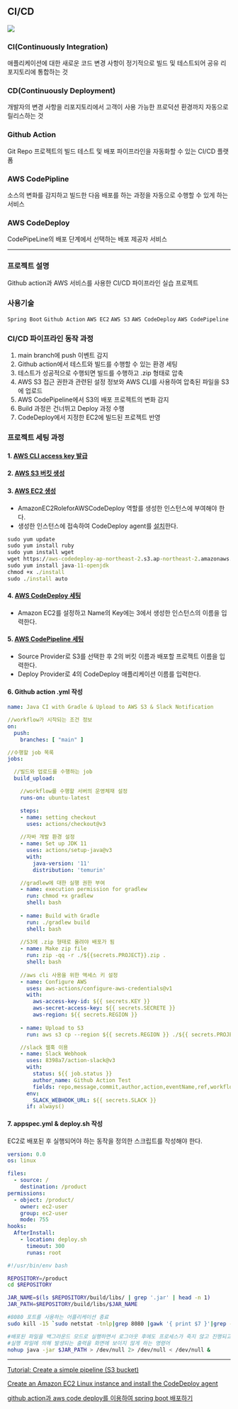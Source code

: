 ## CI/CD

![](https://velog.velcdn.com/images/zakumann/post/57d88bed-ed95-4f9a-ad05-2487ca9549ec/image.svg)

### CI(Continuously Integration)
애플리케이션에 대한 새로운 코드 변경 사항이 정기적으로 빌드 및 테스트되어 공유 리포지토리에 통합하는 것
### CD(Continuously Deployment)
개발자의 변경 사항을 리포지토리에서 고객이 사용 가능한 프로덕션 환경까지 자동으로 릴리스하는 것
### Github Action
Git Repo 프로젝트의 빌드 테스트 및 배포 파이프라인을 자동화할 수 있는 CI/CD 플랫폼
### AWS CodePipline
소스의 변화를 감지하고 빌드한 다음 배포를 하는 과정을 자동으로 수행할 수 있게 하는 서비스
### AWS CodeDeploy
CodePipeLine의 배포 단계에서 선택하는 배포 제공자 서비스

---
### 프로젝트 설명
Github action과 AWS 서비스를 사용한 CI/CD 파이프라인 실습 프로젝트

### 사용기술
`Spring Boot` `Github Action` `AWS EC2` `AWS S3` `AWS CodeDeploy` `AWS CodePipeline`

### CI/CD 파이프라인 동작 과정
1. main branch에 push 이벤트 감지
2. Github action에서 테스트와 빌드를 수행할 수 있는 환경 세팅
3. 테스트가 성공적으로 수행되면 빌드를 수행하고 .zip 형태로 압축
4. AWS S3 접근 권한과 관련된 설정 정보와 AWS CLI를 사용하여 압축된 파일을 S3에 업로드
5. AWS CodePipeline에서 S3의 배포 프로젝트의 변화 감지
6. Build 과정은 건너뛰고 Deploy 과정 수행
7. CodeDeploy에서 지정한 EC2에 빌드된 프로젝트 반영

### 프로젝트 세팅 과정

#### 1. [AWS CLI access key 발급](https://docs.aws.amazon.com/accounts/latest/reference/root-user-access-key.html)
#### 2. [AWS S3 버킷 생성](https://docs.aws.amazon.com/codepipeline/latest/userguide/tutorials-simple-s3.html#s3-create-s3-bucket)
#### 3. [AWS EC2 생성](https://docs.aws.amazon.com/codepipeline/latest/userguide/tutorials-simple-codecommit.html#codecommit-create-deployment)
- AmazonEC2RoleforAWSCodeDeploy 역할를 생성한 인스턴스에 부여해야 한다.
- 생성한 인스턴스에 접속하여 CodeDeploy agent를 [설치](https://docs.aws.amazon.com/codedeploy/latest/userguide/codedeploy-agent-operations-install-linux.html)한다.

```cmd
sudo yum update
sudo yum install ruby
sudo yum install wget
wget https://aws-codedeploy-ap-northeast-2.s3.ap-northeast-2.amazonaws.com/latest/install
sudo yum install java-11-openjdk
chmod +x ./install
sudo ./install auto
```
  
#### 4. [AWS CodeDeploy 세팅](https://docs.aws.amazon.com/codepipeline/latest/userguide/tutorials-simple-s3.html#S3-create-deployment)
- Amazon EC2를 설정하고 Name의 Key에는 3에서 생성한 인스턴스의 이름을 입력한다.
#### 5. [AWS CodePipeline 세팅](https://docs.aws.amazon.com/codepipeline/latest/userguide/tutorials-simple-s3.html#s3-create-pipeline)
- Source Provider로 S3를 선택한 후 2의 버킷 이름과 배포할 프로젝트 이름을 입력한다.
- Deploy Provider로 4의 CodeDeploy 애플리케이션 이름를 입력한다.
#### 6. Github action .yml 작성
```yml
name: Java CI with Gradle & Upload to AWS S3 & Slack Notification

//workflow가 시작되는 조건 정보
on:
  push:
    branches: [ "main" ]

//수행할 job 목록
jobs:

  //빌드와 업로드를 수행하는 job
  build_upload:

    //workflow를 수행할 서버의 운영체재 설정
    runs-on: ubuntu-latest

    steps:
    - name: setting checkout
      uses: actions/checkout@v3
      
    //자바 개발 환경 설정      
    - name: Set up JDK 11
      uses: actions/setup-java@v3
      with:
        java-version: '11'
        distribution: 'temurin'

    //gradlew에 대한 실행 권한 부여
    - name: execution permission for gradlew
      run: chmod +x gradlew
      shell: bash
      
    - name: Build with Gradle
      run: ./gradlew build
      shell: bash
      
    //S3에 .zip 형태로 올려야 배포가 됨  
    - name: Make zip file
      run: zip -qq -r ./${{secrets.PROJECT}}.zip .
      shell: bash
      
    //aws cli 사용을 위한 액세스 키 설정
    - name: Configure AWS
      uses: aws-actions/configure-aws-credentials@v1
      with:
        aws-access-key-id: ${{ secrets.KEY }}
        aws-secret-access-key: ${{ secrets.SECRETE }}
        aws-region: ${{ secrets.REGION }}
        
    - name: Upload to S3
      run: aws s3 cp --region ${{ secrets.REGION }} ./${{ secrets.PROJECT }}.zip s3://${{ secrets.BUCKET }}/${{secrets.PROJECT}}.zip

    //slack 웹훅 이용
    - name: Slack Webhook
      uses: 8398a7/action-slack@v3
      with:
        status: ${{ job.status }}
        author_name: Github Action Test
        fields: repo,message,commit,author,action,eventName,ref,workflow,job,took
      env:
        SLACK_WEBHOOK_URL: ${{ secrets.SLACK }}
      if: always()

```
#### 7. appspec.yml & deploy.sh 작성
EC2로 배포된 후 실행되어야 하는 동작을 정의한 스크립트를 작성해야 한다.
```yml
version: 0.0
os: linux

files:
  - source: /
    destination: /product
permissions:
  - object: /product/
    owner: ec2-user
    group: ec2-user
    mode: 755
hooks:
  AfterInstall:
    - location: deploy.sh
      timeout: 300
      runas: root
```
```bash
#!/usr/bin/env bash

REPOSITORY=/product
cd $REPOSITORY

JAR_NAME=$(ls $REPOSITORY/build/libs/ | grep '.jar' | head -n 1)
JAR_PATH=$REPOSITORY/build/libs/$JAR_NAME

#8080 포트를 사용하는 어플리케이션 종료
sudo kill -15 `sudo netstat -tnlp|grep 8080 |gawk '{ print $7 }'|grep -o '[0-9]*'`

#배포된 파일을 백그라운드 모드로 실행하면서 로그아웃 후에도 프로세스가 죽지 않고 진행되고
#실행 파일에 의해 발생되는 출력을 화면에 보이지 않게 하는 명령어
nohup java -jar $JAR_PATH > /dev/null 2> /dev/null < /dev/null &

```

---

[Tutorial: Create a simple pipeline (S3 bucket)](https://docs.aws.amazon.com/codepipeline/latest/userguide/tutorials-simple-s3.html)

[Create an Amazon EC2 Linux instance and install the CodeDeploy agent](https://docs.aws.amazon.com/codepipeline/latest/userguide/tutorials-simple-codecommit.html#codecommit-create-deployment)

[github action과 aws code deploy를 이용하여 spring boot 배포하기](https://isntyet.github.io/deploy/github-action%EA%B3%BC-aws-code-deploy%EB%A5%BC-%EC%9D%B4%EC%9A%A9%ED%95%98%EC%97%AC-spring-boot-%EB%B0%B0%ED%8F%AC%ED%95%98%EA%B8%B0(1)/)
